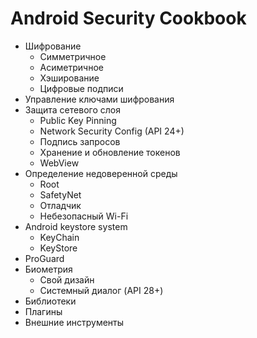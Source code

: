 # Android Security Cookbook

* Шифрование
  * Симметричное
  * Асиметричное
  * Хэширование
  * Цифровые подписи
* Управление ключами шифрования
* Защита сетевого слоя
  * Public Key Pinning
  * Network Security Config (API 24+)
  * Подпись запросов
  * Хранение и обновление токенов
  * WebView
* Определение недоверенной среды
  * Root
  * SafetyNet
  * Отладчик
  * Небезопасный Wi-Fi
* Android keystore system
  * KeyChain
  * KeyStore
* ProGuard
* Биометрия
  * Свой дизайн
  * Системный диалог (API 28+)
* Библиотеки
* Плагины
* Внешние инструменты

